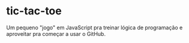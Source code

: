 # tic-tac-toe
Um pequeno "jogo" em JavaScript pra treinar lógica de programação e aproveitar pra começar a usar o GitHub.
